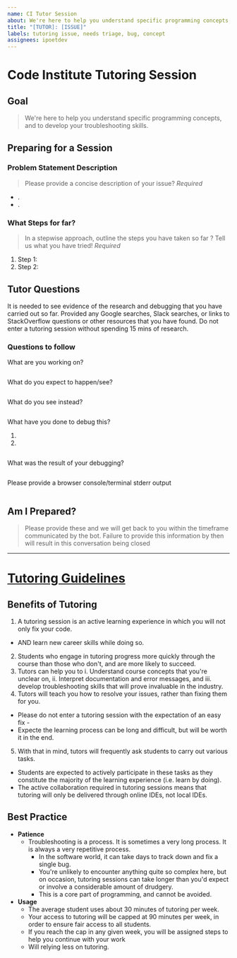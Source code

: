 ```yaml
---
name: CI Tutor Session
about: We're here to help you understand specific programming concepts, and to develop your troubleshooting skills.
title: "[TUTOR]: [ISSUE]"
labels: tutoring issue, needs triage, bug, concept
assignees: ipoetdev
---
```


# Code Institute Tutoring Session

## Goal

> We're here to help you understand specific programming concepts, and to develop your troubleshooting skills.

## Preparing for a Session

### Problem Statement Description

> Please provide a concise description of your issue?
> *Required*

- .
- .

### What Steps for far?

> In a stepwise approach, outline the steps you have taken so far ? Tell us what you have tried!
> *Required*

1. Step 1:
2. Step 2:

## Tutor Questions

It is needed to see evidence of the research and debugging that you have carried out so far.
Provided any Google searches, Slack searches, or links to StackOverflow questions or other resources that you have
found.
Do not enter a tutoring session without spending 15 mins of research.

### Questions to follow

What are you working on?

```

```

What do you expect to happen/see?

```

```

What do you see instead?

```

```

What have you done to debug this?

1.
2.

```

```

What was the result of your debugging?

```

```

Please provide a browser console/terminal stderr output

```bash

```

## Am I Prepared?

> Please provide these and we will get back to you within the timeframe communicated by the bot.
> Failure to provide this information by then will result in this conversation being closed

--- 

# [Tutoring Guidelines](https://code-institute-org.github.io/tutoring-info/guidelines/ "")

## Benefits of Tutoring

1. A tutoring session is an active learning experience in which you will not only fix your code.

- AND learn new career skills while doing so.

2. Students who engage in tutoring progress more quickly through the course than those who don't, and are more likely to
   succeed.
3. Tutors can help you to
   i. Understand course concepts that you're unclear on,
   ii. Interpret documentation and error messages, and
   iii. develop troubleshooting skills that will prove invaluable in the industry.
4. Tutors will teach you how to resolve your issues, rather than fixing them for you.

- Please do not enter a tutoring session with the expectation of an easy fix -
- Expecte the learning process can be long and difficult, but will be worth it in the end.

5. With that in mind, tutors will frequently ask students to carry out various tasks.

- Students are expected to actively participate in these tasks as they constitute the majority of the learning
  experience (i.e. learn by doing).
- The active collaboration required in tutoring sessions means that tutoring will only be delivered through online IDEs,
  not local IDEs.

## Best Practice

- **Patience**
    - Troubleshooting is a process. It is sometimes a very long process. It is always a very repetitive process.
        - In the software world, it can take days to track down and fix a single bug.
        - You're unlikely to encounter anything quite so complex here, but on occasion, tutoring sessions can take
          longer than you'd expect or involve a considerable amount of drudgery.
        - This is a core part of programming, and cannot be avoided.
- **Usage**
    - The average student uses about 30 minutes of tutoring per week.
    - Your access to tutoring will be capped at 90 minutes per week, in order to ensure fair access to all students.
    - If you reach the cap in any given week, you will be assigned steps to help you continue with your work
    - Will relying less on tutoring.
  
